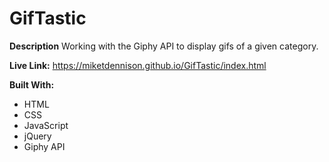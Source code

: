 # GifTastic
**Description**
Working with the Giphy API to display gifs of a given category.

**Live Link:** https://miketdennison.github.io/GifTastic/index.html

**Built With:**
* HTML
* CSS
* JavaScript
* jQuery
* Giphy API
